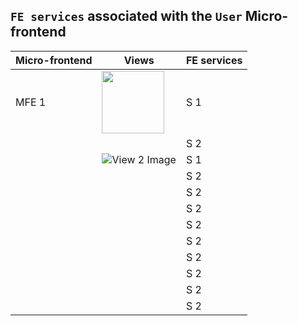 ## `FE services` associated with the `User` Micro-frontend


| Micro-frontend  | Views                           | FE services |
|-----------------|---------------------------------|-------------|
| MFE 1           | <img src="UserAuthentication.png" width="100px"/>     | S 1         |
|                 |                                 | S 2         |
|                 | ![View 2 Image](image2.jpg)     | S 1         |
|                 |                                 | S 2         |
|                 |                                 | S 2         |
|                 |                                 | S 2         |
|                 |                                 | S 2         |
|                 |                                 | S 2         |
|                 |                                 | S 2         |
|                 |                                 | S 2         |
|                 |                                 | S 2         |
|                 |                                 | S 2         |
